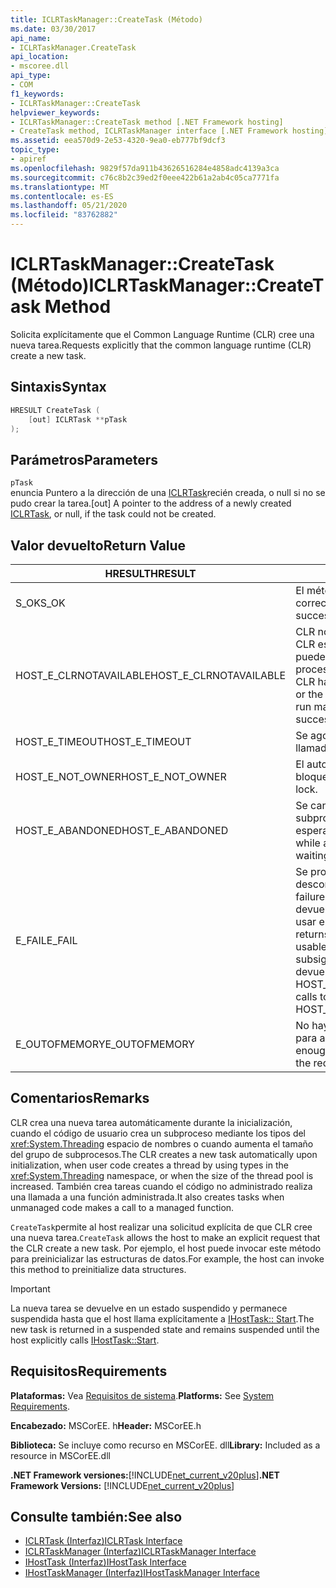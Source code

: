 ```yaml
---
title: ICLRTaskManager::CreateTask (Método)
ms.date: 03/30/2017
api_name:
- ICLRTaskManager.CreateTask
api_location:
- mscoree.dll
api_type:
- COM
f1_keywords:
- ICLRTaskManager::CreateTask
helpviewer_keywords:
- ICLRTaskManager::CreateTask method [.NET Framework hosting]
- CreateTask method, ICLRTaskManager interface [.NET Framework hosting]
ms.assetid: eea570d9-2e53-4320-9ea0-eb777bf9dcf3
topic_type:
- apiref
ms.openlocfilehash: 9829f57da911b43626516284e4858adc4139a3ca
ms.sourcegitcommit: c76c8b2c39ed2f0eee422b61a2ab4c05ca7771fa
ms.translationtype: MT
ms.contentlocale: es-ES
ms.lasthandoff: 05/21/2020
ms.locfileid: "83762882"
---
```

# <a name="iclrtaskmanagercreatetask-method"></a><span data-ttu-id="3ab40-102">ICLRTaskManager::CreateTask (Método)</span><span class="sxs-lookup"><span data-stu-id="3ab40-102">ICLRTaskManager::CreateTask Method</span></span>
<span data-ttu-id="3ab40-103">Solicita explícitamente que el Common Language Runtime (CLR) cree una nueva tarea.</span><span class="sxs-lookup"><span data-stu-id="3ab40-103">Requests explicitly that the common language runtime (CLR) create a new task.</span></span>  
  
## <a name="syntax"></a><span data-ttu-id="3ab40-104">Sintaxis</span><span class="sxs-lookup"><span data-stu-id="3ab40-104">Syntax</span></span>  
  
```cpp  
HRESULT CreateTask (  
    [out] ICLRTask **pTask  
);  
```  
  
## <a name="parameters"></a><span data-ttu-id="3ab40-105">Parámetros</span><span class="sxs-lookup"><span data-stu-id="3ab40-105">Parameters</span></span>  
 `pTask`  
 <span data-ttu-id="3ab40-106">enuncia Puntero a la dirección de una [ICLRTask](iclrtask-interface.md)recién creada, o null si no se pudo crear la tarea.</span><span class="sxs-lookup"><span data-stu-id="3ab40-106">[out] A pointer to the address of a newly created [ICLRTask](iclrtask-interface.md), or null, if the task could not be created.</span></span>  
  
## <a name="return-value"></a><span data-ttu-id="3ab40-107">Valor devuelto</span><span class="sxs-lookup"><span data-stu-id="3ab40-107">Return Value</span></span>  
  
|<span data-ttu-id="3ab40-108">HRESULT</span><span class="sxs-lookup"><span data-stu-id="3ab40-108">HRESULT</span></span>|<span data-ttu-id="3ab40-109">Descripción</span><span class="sxs-lookup"><span data-stu-id="3ab40-109">Description</span></span>|  
|-------------|-----------------|  
|<span data-ttu-id="3ab40-110">S_OK</span><span class="sxs-lookup"><span data-stu-id="3ab40-110">S_OK</span></span>|<span data-ttu-id="3ab40-111">El método se devolvió correctamente.</span><span class="sxs-lookup"><span data-stu-id="3ab40-111">The method returned successfully.</span></span>|  
|<span data-ttu-id="3ab40-112">HOST_E_CLRNOTAVAILABLE</span><span class="sxs-lookup"><span data-stu-id="3ab40-112">HOST_E_CLRNOTAVAILABLE</span></span>|<span data-ttu-id="3ab40-113">CLR no se ha cargado en un proceso o CLR está en un estado en el que no puede ejecutar código administrado ni procesar la llamada correctamente.</span><span class="sxs-lookup"><span data-stu-id="3ab40-113">The CLR has not been loaded into a process, or the CLR is in a state in which it cannot run managed code or process the call successfully.</span></span>|  
|<span data-ttu-id="3ab40-114">HOST_E_TIMEOUT</span><span class="sxs-lookup"><span data-stu-id="3ab40-114">HOST_E_TIMEOUT</span></span>|<span data-ttu-id="3ab40-115">Se agotó el tiempo de espera de la llamada.</span><span class="sxs-lookup"><span data-stu-id="3ab40-115">The call timed out.</span></span>|  
|<span data-ttu-id="3ab40-116">HOST_E_NOT_OWNER</span><span class="sxs-lookup"><span data-stu-id="3ab40-116">HOST_E_NOT_OWNER</span></span>|<span data-ttu-id="3ab40-117">El autor de la llamada no posee el bloqueo.</span><span class="sxs-lookup"><span data-stu-id="3ab40-117">The caller does not own the lock.</span></span>|  
|<span data-ttu-id="3ab40-118">HOST_E_ABANDONED</span><span class="sxs-lookup"><span data-stu-id="3ab40-118">HOST_E_ABANDONED</span></span>|<span data-ttu-id="3ab40-119">Se canceló un evento mientras un subproceso o fibra bloqueados estaba esperando en él.</span><span class="sxs-lookup"><span data-stu-id="3ab40-119">An event was canceled while a blocked thread or fiber was waiting on it.</span></span>|  
|<span data-ttu-id="3ab40-120">E_FAIL</span><span class="sxs-lookup"><span data-stu-id="3ab40-120">E_FAIL</span></span>|<span data-ttu-id="3ab40-121">Se produjo un error grave desconocido.</span><span class="sxs-lookup"><span data-stu-id="3ab40-121">An unknown catastrophic failure occurred.</span></span> <span data-ttu-id="3ab40-122">Cuando un método devuelve E_FAIL, CLR ya no se puede usar en el proceso.</span><span class="sxs-lookup"><span data-stu-id="3ab40-122">When a method returns E_FAIL, the CLR is no longer usable within the process.</span></span> <span data-ttu-id="3ab40-123">Las llamadas subsiguientes a métodos de hospedaje devuelven HOST_E_CLRNOTAVAILABLE.</span><span class="sxs-lookup"><span data-stu-id="3ab40-123">Subsequent calls to hosting methods return HOST_E_CLRNOTAVAILABLE.</span></span>|  
|<span data-ttu-id="3ab40-124">E_OUTOFMEMORY</span><span class="sxs-lookup"><span data-stu-id="3ab40-124">E_OUTOFMEMORY</span></span>|<span data-ttu-id="3ab40-125">No hay suficiente memoria disponible para asignar el recurso solicitado.</span><span class="sxs-lookup"><span data-stu-id="3ab40-125">Not enough memory is available to allocate the requested resource.</span></span>|  
  
## <a name="remarks"></a><span data-ttu-id="3ab40-126">Comentarios</span><span class="sxs-lookup"><span data-stu-id="3ab40-126">Remarks</span></span>  
 <span data-ttu-id="3ab40-127">CLR crea una nueva tarea automáticamente durante la inicialización, cuando el código de usuario crea un subproceso mediante los tipos del <xref:System.Threading> espacio de nombres o cuando aumenta el tamaño del grupo de subprocesos.</span><span class="sxs-lookup"><span data-stu-id="3ab40-127">The CLR creates a new task automatically upon initialization, when user code creates a thread by using types in the <xref:System.Threading> namespace, or when the size of the thread pool is increased.</span></span> <span data-ttu-id="3ab40-128">También crea tareas cuando el código no administrado realiza una llamada a una función administrada.</span><span class="sxs-lookup"><span data-stu-id="3ab40-128">It also creates tasks when unmanaged code makes a call to a managed function.</span></span>  
  
 <span data-ttu-id="3ab40-129">`CreateTask`permite al host realizar una solicitud explícita de que CLR cree una nueva tarea.</span><span class="sxs-lookup"><span data-stu-id="3ab40-129">`CreateTask` allows the host to make an explicit request that the CLR create a new task.</span></span> <span data-ttu-id="3ab40-130">Por ejemplo, el host puede invocar este método para preinicializar las estructuras de datos.</span><span class="sxs-lookup"><span data-stu-id="3ab40-130">For example, the host can invoke this method to preinitialize data structures.</span></span>  
  
> [!IMPORTANT]
> <span data-ttu-id="3ab40-131">La nueva tarea se devuelve en un estado suspendido y permanece suspendida hasta que el host llama explícitamente a [IHostTask:: Start](ihosttask-start-method.md).</span><span class="sxs-lookup"><span data-stu-id="3ab40-131">The new task is returned in a suspended state and remains suspended until the host explicitly calls [IHostTask::Start](ihosttask-start-method.md).</span></span>  
  
## <a name="requirements"></a><span data-ttu-id="3ab40-132">Requisitos</span><span class="sxs-lookup"><span data-stu-id="3ab40-132">Requirements</span></span>  
 <span data-ttu-id="3ab40-133">**Plataformas:** Vea [Requisitos de sistema](../../get-started/system-requirements.md).</span><span class="sxs-lookup"><span data-stu-id="3ab40-133">**Platforms:** See [System Requirements](../../get-started/system-requirements.md).</span></span>  
  
 <span data-ttu-id="3ab40-134">**Encabezado:** MSCorEE. h</span><span class="sxs-lookup"><span data-stu-id="3ab40-134">**Header:** MSCorEE.h</span></span>  
  
 <span data-ttu-id="3ab40-135">**Biblioteca:** Se incluye como recurso en MSCorEE. dll</span><span class="sxs-lookup"><span data-stu-id="3ab40-135">**Library:** Included as a resource in MSCorEE.dll</span></span>  
  
 <span data-ttu-id="3ab40-136">**.NET Framework versiones:**[!INCLUDE[net_current_v20plus](../../../../includes/net-current-v20plus-md.md)]</span><span class="sxs-lookup"><span data-stu-id="3ab40-136">**.NET Framework Versions:** [!INCLUDE[net_current_v20plus](../../../../includes/net-current-v20plus-md.md)]</span></span>  
  
## <a name="see-also"></a><span data-ttu-id="3ab40-137">Consulte también:</span><span class="sxs-lookup"><span data-stu-id="3ab40-137">See also</span></span>

- [<span data-ttu-id="3ab40-138">ICLRTask (Interfaz)</span><span class="sxs-lookup"><span data-stu-id="3ab40-138">ICLRTask Interface</span></span>](iclrtask-interface.md)
- [<span data-ttu-id="3ab40-139">ICLRTaskManager (Interfaz)</span><span class="sxs-lookup"><span data-stu-id="3ab40-139">ICLRTaskManager Interface</span></span>](iclrtaskmanager-interface.md)
- [<span data-ttu-id="3ab40-140">IHostTask (Interfaz)</span><span class="sxs-lookup"><span data-stu-id="3ab40-140">IHostTask Interface</span></span>](ihosttask-interface.md)
- [<span data-ttu-id="3ab40-141">IHostTaskManager (Interfaz)</span><span class="sxs-lookup"><span data-stu-id="3ab40-141">IHostTaskManager Interface</span></span>](ihosttaskmanager-interface.md)

